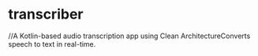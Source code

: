 # transcriber
//A Kotlin-based audio transcription app using Clean ArchitectureConverts speech to text in real-time.
